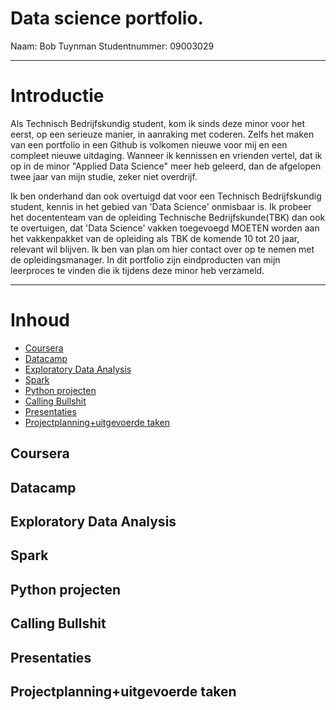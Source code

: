 # Data science portfolio. 
Naam: Bob Tuynman Studentnummer: 09003029
- - - -

# Introductie
Als Technisch Bedrijfskundig student, kom ik sinds deze minor voor het eerst, op een serieuze manier, in aanraking met coderen. Zelfs het maken van een portfolio in een Github is volkomen nieuwe voor mij en een compleet nieuwe uitdaging. Wanneer ik kennissen en vrienden vertel, dat ik op in de minor "Applied Data Science" meer heb geleerd, dan de afgelopen twee jaar van mijn studie, zeker niet overdrijf. 

Ik ben onderhand dan ook overtuigd dat voor een Technisch Bedrijfskundig student, kennis in het gebied van 'Data Science' onmisbaar is. Ik probeer het docententeam van de opleiding Technische Bedrijfskunde(TBK) dan ook te overtuigen, dat 'Data Science' vakken toegevoegd MOETEN worden aan het vakkenpakket van de opleiding als TBK de komende 10 tot 20 jaar, relevant wil blijven. Ik ben van plan om hier contact over op te nemen met de opleidingsmanager.
In dit portfolio zijn eindproducten van mijn leerproces te vinden die ik tijdens deze minor heb verzameld.
- - - -

# Inhoud 
* [Coursera](#Coursera)
* [Datacamp](#Datacamp)
* [Exploratory Data Analysis](#Exploratory_Data_Analysis)
* [Spark](#Spark)
* [Python projecten](#Python_projecten) 
* [Calling Bullshit](#Calling_Bullshit)  
* [Presentaties](#Presentaties)
* [Projectplanning+uitgevoerde taken](#Projectplanning+uitgevoerde_taken)
 
## Coursera <a name="Coursera"></a>
## Datacamp <a name="Datacamp"></a>
## Exploratory Data Analysis <a name="Exploratory_Data_Analysis"></a>
## Spark <a name="Spark"></a>
## Python projecten  <a name="Python_projecten"></a>
## Calling Bullshit  <a name="Calling_Bullshit"></a>
## Presentaties  <a name="Presentaties"></a>
## Projectplanning+uitgevoerde taken <a name="Projectplanning+uitgevoerde_taken"></a>
